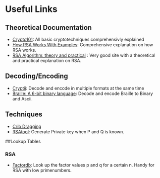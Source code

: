 # Useful Links

## Theoretical Documentation
* [Crypto101](https://www.crypto101.io/): All basic cryptotechniques comprehensivly explained
* [How RSA Works With Examples](http://doctrina.org/How-RSA-Works-With-Examples.html): Comprehensive explanation on how RSA works.
* [RSA Algorithm: theory and practical](http://www.di-mgt.com.au/rsa_alg.html) : Very good site with a theoretical and practical explanation on RSA.

## Decoding/Encoding
* [Cryptii](https://cryptii.com): Decode and encode in multiple formats at the same time
* [Braille: A 6-bit binary language](http://tyleregeto.com/article/braille-6bit-binary-language): Decode and encode Braille to Binary and Ascii.

## Techniques
* [Crib Dragging](http://samwho.co.uk/blog/2015/07/18/toying-with-cryptography-crib-dragging)
* [RSAtool](https://github.com/ius/rsatool): Generate Private key when P and Q is known.

##Lookup Tables
### RSA
* [Factordb](http://www.factordb.com/index.php): Look up the factor values p and q for a certain n. Handy for RSA with low primenumbers.
